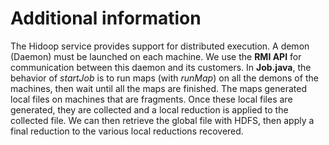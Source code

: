 # Additional information

The Hidoop service provides support for distributed execution. A demon (Daemon) must be launched on each machine. We use the **RMI API** for communication between this daemon
and its customers. In **Job.java**, the behavior of *startJob* is to run maps (with *runMap*) on all the demons of the machines, then wait until all the maps are finished. The maps generated local files
on machines that are fragments. Once these local files are generated, they are collected and a local reduction is applied to the collected file. We can then retrieve the global file with HDFS, then 
apply a final reduction to the various local reductions recovered.
